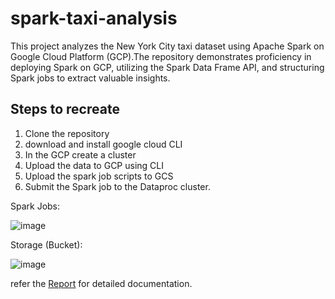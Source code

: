 # spark-taxi-analysis
This project analyzes the New York City taxi dataset using Apache Spark on Google Cloud Platform (GCP).The repository demonstrates proficiency in deploying Spark on GCP, utilizing the Spark Data Frame API, and structuring Spark jobs to extract valuable insights.

## Steps to recreate

1. Clone the repository
2. download and install google cloud CLI
3. In the GCP create a cluster
4. Upload the data to GCP using CLI
5. Upload the spark job scripts to GCS
6. Submit the Spark job to the Dataproc cluster.

Spark Jobs:

![image](https://github.com/siva1999/spark-taxi-analysis/assets/37303036/06979ff4-7a3a-4784-8964-0c94e363fbca)

Storage (Bucket):

![image](https://github.com/siva1999/spark-taxi-analysis/assets/37303036/143cfec8-ac22-4aeb-b462-80ae4c02b88c)


refer the [Report](https://github.com/siva1999/spark-taxi-analysis/blob/main/report.docx) for detailed documentation.

